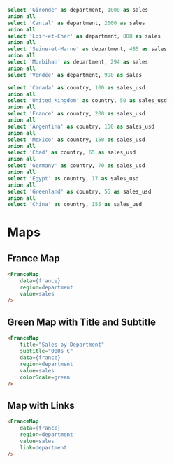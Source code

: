 <script>
    // Due to the location that Evidence builds the site, we need to hop up many directories to get to root
    import FranceMap from "../../../../../src/lib/charts/maps/FranceMap.svelte";
</script>

```sql france
select 'Gironde' as department, 1000 as sales
union all
select 'Cantal' as department, 2000 as sales
union all
select 'Loir-et-Cher' as department, 888 as sales
union all
select 'Seine-et-Marne' as department, 485 as sales
union all
select 'Morbihan' as department, 294 as sales
union all
select 'Vendée' as department, 998 as sales
```

```sql world
select 'Canada' as country, 100 as sales_usd
union all
select 'United Kingdom' as country, 50 as sales_usd
union all
select 'France' as country, 200 as sales_usd
union all
select 'Argentina' as country, 150 as sales_usd
union all
select 'Mexico' as country, 150 as sales_usd
union all
select 'Chad' as country, 65 as sales_usd
union all
select 'Germany' as country, 70 as sales_usd
union all
select 'Egypt' as country, 17 as sales_usd
union all
select 'Greenland' as country, 55 as sales_usd
union all
select 'China' as country, 155 as sales_usd
```




# Maps

## France Map

<FranceMap 
    data={france} 
    region=department 
    value=sales 
/>

```html
<FranceMap 
    data={france} 
    region=department 
    value=sales 
/>
```

## Green Map with Title and Subtitle

<FranceMap 
    title="Sales by Department"
    subtitle="000s €"
    data={france} 
    region=department 
    value=sales 
    colorScale=green
/>

```html
<FranceMap 
    title="Sales by Department"
    subtitle="000s €"
    data={france} 
    region=department 
    value=sales 
    colorScale=green 
/>
```

## Map with Links

<FranceMap
    data={france}
    region=department
    value=sales
    link=department
/>

```html
<FranceMap
    data={france}
    region=department
    value=sales
    link=department
/>
```